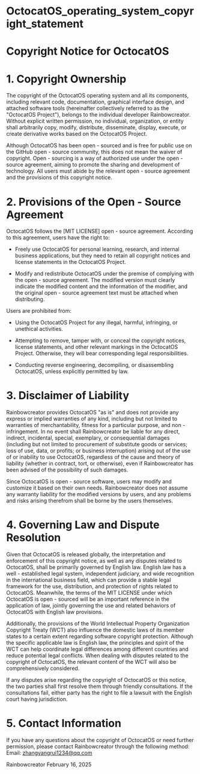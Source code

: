 # OctocatOS_operating_system_copyright_statement
# Copyright Notice for OctocatOS
 
# 1. Copyright Ownership
 
The copyright of the OctocatOS operating system and all its components, including relevant code, documentation, graphical interface design, and attached software tools (hereinafter collectively referred to as the "OctocatOS Project"), belongs to the individual developer Rainbowcreator. Without explicit written permission, no individual, organization, or entity shall arbitrarily copy, modify, distribute, disseminate, display, execute, or create derivative works based on the OctocatOS Project.
 
Although OctocatOS has been open - sourced and is free for public use on the GitHub open - source community, this does not mean the waiver of copyright. Open - sourcing is a way of authorized use under the open - source agreement, aiming to promote the sharing and development of technology. All users must abide by the relevant open - source agreement and the provisions of this copyright notice.
 
# 2. Provisions of the Open - Source Agreement
 
OctocatOS follows the [MIT LICENSE] open - source agreement. According to this agreement, users have the right to:
 
- Freely use OctocatOS for personal learning, research, and internal business applications, but they need to retain all copyright notices and license statements in the OctocatOS Project.
 
- Modify and redistribute OctocatOS under the premise of complying with the open - source agreement. The modified version must clearly indicate the modified content and the information of the modifier, and the original open - source agreement text must be attached when distributing.
 
Users are prohibited from:
 
- Using the OctocatOS Project for any illegal, harmful, infringing, or unethical activities.
 
- Attempting to remove, tamper with, or conceal the copyright notices, license statements, and other relevant markings in the OctocatOS Project. Otherwise, they will bear corresponding legal responsibilities.
 
- Conducting reverse engineering, decompiling, or disassembling OctocatOS, unless explicitly permitted by law.
 
# 3. Disclaimer of Liability
 
Rainbowcreator provides OctocatOS "as is" and does not provide any express or implied warranties of any kind, including but not limited to warranties of merchantability, fitness for a particular purpose, and non - infringement. In no event shall Rainbowcreator be liable for any direct, indirect, incidental, special, exemplary, or consequential damages (including but not limited to procurement of substitute goods or services; loss of use, data, or profits; or business interruption) arising out of the use of or inability to use OctocatOS, regardless of the cause and theory of liability (whether in contract, tort, or otherwise), even if Rainbowcreator has been advised of the possibility of such damages.
 
Since OctocatOS is open - source software, users may modify and customize it based on their own needs. Rainbowcreator does not assume any warranty liability for the modified versions by users, and any problems and risks arising therefrom shall be borne by the users themselves.
 
# 4. Governing Law and Dispute Resolution
 
Given that OctocatOS is released globally, the interpretation and enforcement of this copyright notice, as well as any disputes related to OctocatOS, shall be primarily governed by English law. English law has a well - established legal system, independent judiciary, and wide recognition in the international business field, which can provide a stable legal framework for the use, distribution, and protection of rights related to OctocatOS. Meanwhile, the terms of the MIT LICENSE under which OctocatOS is open - sourced will be an important reference in the application of law, jointly governing the use and related behaviors of OctocatOS with English law provisions.
 
Additionally, the provisions of the World Intellectual Property Organization Copyright Treaty (WCT) also influence the domestic laws of its member states to a certain extent regarding software copyright protection. Although the specific applicable law is English law, the principles and spirit of the WCT can help coordinate legal differences among different countries and reduce potential legal conflicts. When dealing with disputes related to the copyright of OctocatOS, the relevant content of the WCT will also be comprehensively considered.
 
If any disputes arise regarding the copyright of OctocatOS or this notice, the two parties shall first resolve them through friendly consultations. If the consultations fail, either party has the right to file a lawsuit with the English court having jurisdiction.
 
# 5. Contact Information
 
If you have any questions about the copyright of OctocatOS or need further permission, please contact Rainbowcreator through the following method:
Email: zhangyangrui1234@qq.com
 
Rainbowcreator
February 16, 2025
